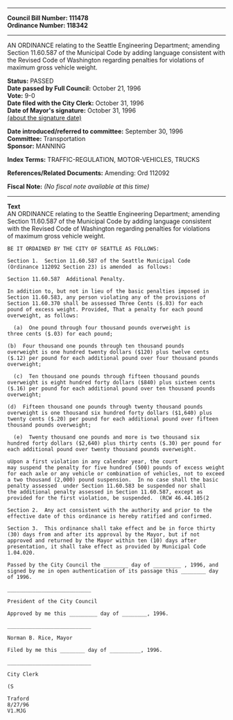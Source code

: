 * * * * *  
  
**Council Bill Number: [](#h0)[](#h2)111478**   
**Ordinance Number: 118342**  
  
* * * * *  
  
AN ORDINANCE relating to the Seattle Engineering Department; amending Section 11.60.587 of the Municipal Code by adding language consistent with the Revised Code of Washington regarding penalties for violations of maximum gross vehicle weight.  
  
**Status:** PASSED   
**Date passed by Full Council:** October 21, 1996   
**Vote:** 9-0   
**Date filed with the City Clerk:** October 31, 1996   
**Date of Mayor's signature:** October 31, 1996   
[(about the signature date)](/~public/approvaldate.htm)   
  
  
**Date introduced/referred to committee:** September 30, 1996   
**Committee:** Transportation   
**Sponsor:** MANNING   
  
**Index Terms:** TRAFFIC-REGULATION, MOTOR-VEHICLES, TRUCKS  
  
**References/Related Documents:** Amending: Ord 112092  
  
**Fiscal Note:** *(No fiscal note available at this time)*  
  
* * * * *  
  
**Text**  
    AN ORDINANCE relating to the Seattle Engineering Department; amending  
    Section 11.60.587 of the Municipal Code by adding language consistent  
    with the Revised Code of Washington regarding penalties for violations  
    of maximum gross vehicle weight.  
  
    BE IT ORDAINED BY THE CITY OF SEATTLE AS FOLLOWS:  
  
    Section 1.  Section 11.60.587 of the Seattle Municipal Code  
    (Ordinance 112092 Section 23) is amended  as follows:  
  
    Section 11.60.587  Additional Penalty.  
  
    In addition to, but not in lieu of the basic penalties imposed in  
    Section 11.60.583, any person violating any of the provisions of  
    Section 11.60.370 shall be assessed Three Cents ($.03) for each  
    pound of excess weight. Provided, That a penalty for each pound  
    overweight, as follows:  
  
      (a)  One pound through four thousand pounds overweight is  
    three cents ($.03) for each pound;  
  
    (b)  Four thousand one pounds through ten thousand pounds  
    overweight is one hundred twenty dollars ($120) plus twelve cents  
    ($.12) per pound for each additional pound over four thousand pounds  
    overweight;  
  
      (c)  Ten thousand one pounds through fifteen thousand pounds  
    overweight is eight hundred forty dollars ($840) plus sixteen cents  
    ($.16) per pound for each additional pound over ten thousand pounds  
    overweight;  
  
    (d)  Fifteen thousand one pounds through twenty thousand pounds  
    overweight is one thousand six hundred forty dollars ($1,640) plus  
    twenty cents ($.20) per pound for each additional pound over fifteen  
    thousand pounds overweight;  
  
      (e)  Twenty thousand one pounds and more is two thousand six  
    hundred forty dollars ($2,640) plus thirty cents ($.30) per pound for  
    each additional pound over twenty thousand pounds overweight.    
  
    uUpon a first violation in any calendar year, the court  
    may suspend the penalty for five hundred (500) pounds of excess weight  
    for each axle or any vehicle or combination of vehicles, not to exceed  
    a two thousand (2,000) pound suspension.  In no case shall the basic  
    penalty assessed  under Section 11.60.583 be suspended nor shall  
    the additional penalty assessed in Section 11.60.587, except as  
    provided for the first violation, be suspended.  (RCW 46.44.105(2  
  
    Section 2.  Any act consistent with the authority and prior to the  
    effective date of this ordinance is hereby ratified and confirmed.  
  
    Section 3.  This ordinance shall take effect and be in force thirty  
    (30) days from and after its approval by the Mayor, but if not  
    approved and returned by the Mayor within ten (10) days after  
    presentation, it shall take effect as provided by Municipal Code  
    1.04.020.  
  
    Passed by the City Council the ________ day of _________ , 1996, and  
    signed by me in open authentication of its passage this ________ day  
    of 1996.  
  
    ___________________________  
  
    President of the City Council  
  
    Approved by me this _________ day of ________, 1996.  
  
    ___________________________  
  
    Norman B. Rice, Mayor  
  
    Filed by me this ________ day of __________, 1996.  
  
    ___________________________  
  
    City Clerk  
  
    (S  
  
    Traford  
    8/27/96  
    V1.MJG  
